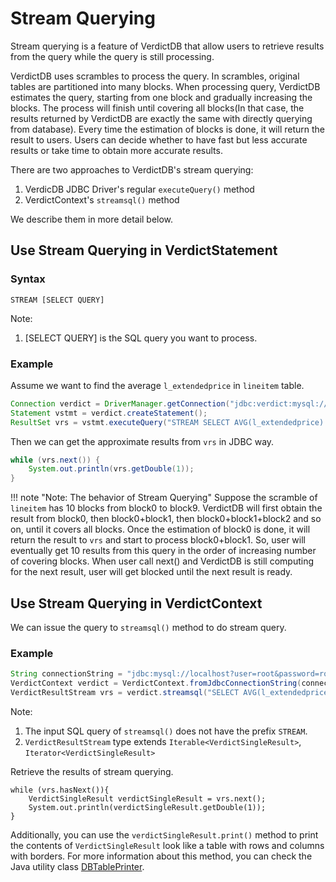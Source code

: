 # Stream Querying

Stream querying is a feature of VerdictDB that allow users to retrieve results from the query while the query is still processing.

VerdictDB uses scrambles to process the query. In scrambles, original tables are partitioned into many blocks. When processing query, VerdictDB estimates the query, starting from one block and gradually increasing the blocks. The process will finish until covering all blocks(In that case, the results returned by VerdictDB are exactly the same with directly querying from database). Every time the estimation of blocks is done, it will return the result to users. Users can decide whether to have fast but less accurate results or take time to obtain more accurate results.

There are two approaches to VerdictDB's stream querying:

1. VerdicDB JDBC Driver's regular `executeQuery()` method
1. VerdictContext's ```streamsql()``` method

We describe them in more detail below.

## Use Stream Querying in VerdictStatement

### Syntax
```
STREAM [SELECT QUERY]
```
Note:

1. [SELECT QUERY] is the SQL query you want to process.


### Example
Assume we want to find the average ```l_extendedprice``` in ```lineitem``` table.
```java
Connection verdict = DriverManager.getConnection("jdbc:verdict:mysql://localhost", "root", "rootpassword");
Statement vstmt = verdict.createStatement();
ResultSet vrs = vstmt.executeQuery("STREAM SELECT AVG(l_extendedprice) from lineitem");
```
Then we can get the approximate results from ```vrs``` in JDBC way.
```java
while (vrs.next()) {
    System.out.println(vrs.getDouble(1));
}
```

!!! note "Note: The behavior of Stream Querying"
    Suppose the scramble of ```lineitem``` has 10 blocks from block0 to block9. VerdictDB will first obtain the result from block0, then block0+block1, then block0+block1+block2 and so on, until it covers all blocks. Once the estimation of block0 is done, it will return the result to ```vrs``` and  start to process block0+block1. So, user will eventually get 10 results from this query in the order of increasing number of covering blocks.
    When user call next() and VerdictDB is still computing for the next result, user will get blocked until the next result is ready.


## Use Stream Querying in VerdictContext
We can issue the query to ```streamsql()``` method to do stream query.

### Example

```java
String connectionString = "jdbc:mysql://localhost?user=root&password=rootpassword";
VerdictContext verdict = VerdictContext.fromJdbcConnectionString(connectionString);
VerdictResultStream vrs = verdict.streamsql("SELECT AVG(l_extendedprice) from lineitem");
```
Note:

1. The input SQL query of ```streamsql()``` does not have the prefix ```STREAM```.
1. ```VerdictResultStream``` type extends ```Iterable<VerdictSingleResult>```, ```Iterator<VerdictSingleResult>```

Retrieve the results of stream querying.
```
while (vrs.hasNext()){
    VerdictSingleResult verdictSingleResult = vrs.next();
    System.out.println(verdictSingleResult.getDouble(1));
}
```

Additionally, you can use the ```verdictSingleResult.print()``` method to print the contents of ```VerdictSingleResult``` look like a table with rows and columns with borders.
For more information about this method, you can check the Java utility class [DBTablePrinter](https://github.com/htorun/dbtableprinter).